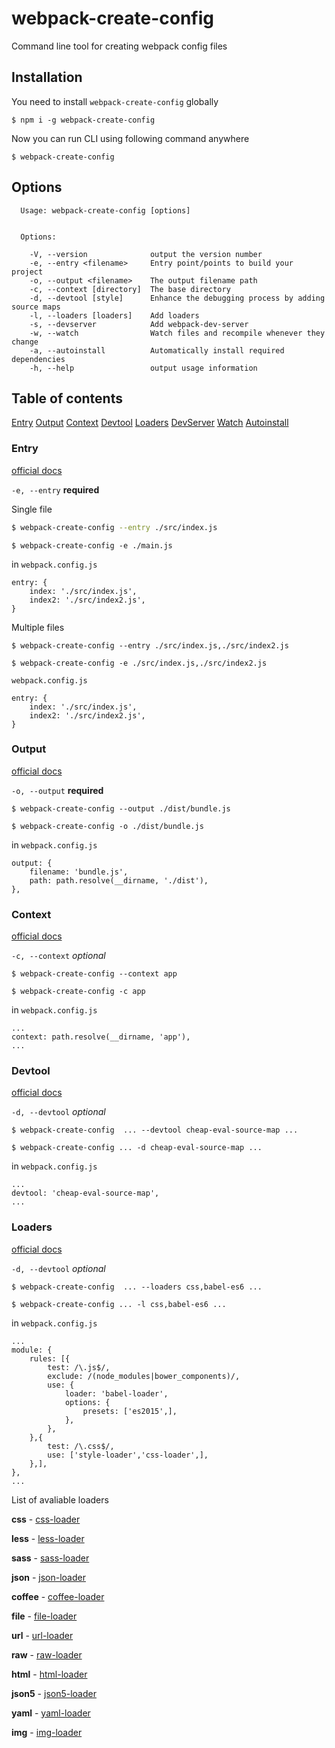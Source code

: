 # webpack-create-config
Command line tool for creating webpack config files
## Installation
You need to install `webpack-create-config` globally
```
$ npm i -g webpack-create-config
```
Now you can run CLI using following command anywhere
```
$ webpack-create-config
```
## Options
```
  Usage: webpack-create-config [options]


  Options:

    -V, --version              output the version number
    -e, --entry <filename>     Entry point/points to build your project
    -o, --output <filename>    The output filename path
    -c, --context [directory]  The base directory
    -d, --devtool [style]      Enhance the debugging process by adding source maps
    -l, --loaders [loaders]    Add loaders
    -s, --devserver            Add webpack-dev-server
    -w, --watch                Watch files and recompile whenever they change
    -a, --autoinstall          Automatically install required dependencies
    -h, --help                 output usage information
```
## Table of contents
[Entry](#entry)
[Output](#output)
[Context](#context)
[Devtool](#devtool)
[Loaders](#loaders)
[DevServer](#devserver)
[Watch](#watch)
[Autoinstall](#autoinstall)

### Entry
[official docs](https://webpack.js.org/configuration/entry-context/#entry)

`-e, --entry` **required**


Single file
```bash
$ webpack-create-config --entry ./src/index.js
```
```
$ webpack-create-config -e ./main.js
```
in `webpack.config.js`
```
entry: {
    index: './src/index.js',
    index2: './src/index2.js',
}
```
Multiple files
```
$ webpack-create-config --entry ./src/index.js,./src/index2.js
```
```
$ webpack-create-config -e ./src/index.js,./src/index2.js
```
`webpack.config.js`
```
entry: {
    index: './src/index.js',
    index2: './src/index2.js',
}
```

### Output
[official docs](https://webpack.js.org/configuration/entry-context/#output)

`-o, --output` **required**

```
$ webpack-create-config --output ./dist/bundle.js
```
```
$ webpack-create-config -o ./dist/bundle.js
```
in `webpack.config.js`
```
output: {
    filename: 'bundle.js',
    path: path.resolve(__dirname, './dist'),
},
```
### Context
[official docs](https://webpack.js.org/configuration/entry-context/#context)

`-c, --context` *optional*

```
$ webpack-create-config --context app
```
```
$ webpack-create-config -c app
```
in `webpack.config.js`
```
...
context: path.resolve(__dirname, 'app'),
...
```

### Devtool

[official docs](https://webpack.js.org/configuration/devtool/#devtool)

`-d, --devtool` *optional*

```
$ webpack-create-config  ... --devtool cheap-eval-source-map ...
```
```
$ webpack-create-config ... -d cheap-eval-source-map ...
```
in `webpack.config.js`
```
...
devtool: 'cheap-eval-source-map',
...
```

### Loaders
[official docs](https://webpack.js.org/concepts/loaders/)

`-d, --devtool` *optional*

```
$ webpack-create-config  ... --loaders css,babel-es6 ...
```
```
$ webpack-create-config ... -l css,babel-es6 ...
```
in `webpack.config.js`
```
...
module: {
    rules: [{
        test: /\.js$/,
        exclude: /(node_modules|bower_components)/,
        use: {
            loader: 'babel-loader',
            options: {
                presets: ['es2015',],
            },
        },
    },{
        test: /\.css$/,
        use: ['style-loader','css-loader',],
    },],
},
...
```
List of avaliable loaders

**css** - [css-loader](https://github.com/webpack-contrib/css-loader)

**less** - [less-loader](https://github.com/webpack-contrib/less-loader)

**sass** - [sass-loader](https://github.com/webpack-contrib/sass-loader)

**json** - [json-loader](https://github.com/webpack-contrib/json-loader)

**coffee** - [coffee-loader](https://github.com/webpack-contrib/coffee-loader)

**file** - [file-loader](https://github.com/webpack-contrib/file-loader)

**url** - [url-loader](https://github.com/webpack-contrib/url-loader)

**raw** - [raw-loader](https://github.com/webpack-contrib/raw-loader)

**html** - [html-loader](https://github.com/webpack-contrib/html-loader)

**json5** - [json5-loader](https://github.com/webpack-contrib/json5-loader)

**yaml** - [yaml-loader](https://github.com/webpack-contrib/yaml-loader)

**img** - [img-loader](https://github.com/webpack-contrib/img-loader)
